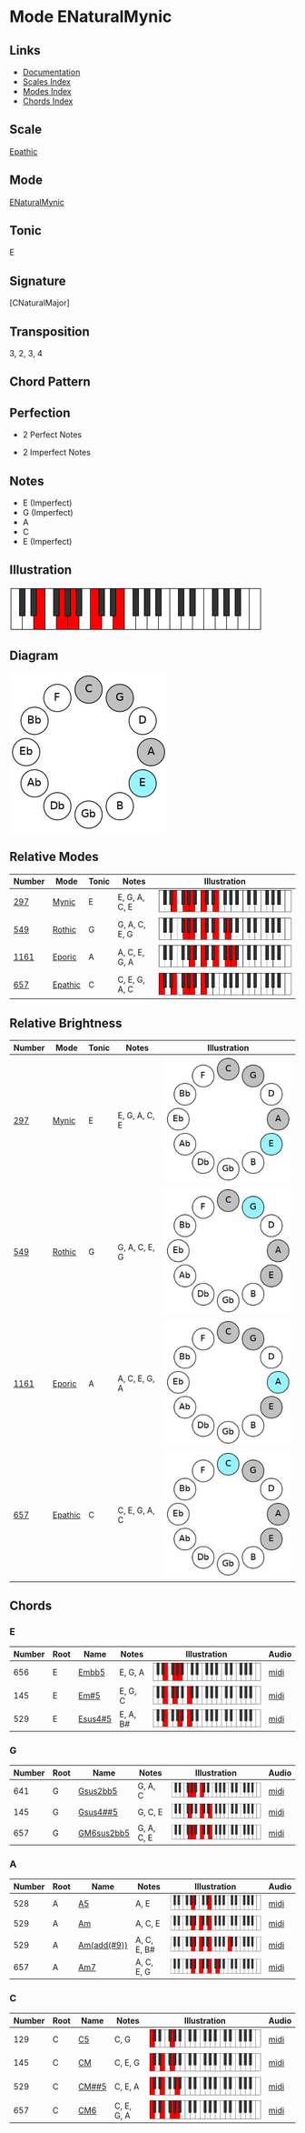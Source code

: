 # Mode ENaturalMynic

## Links

- [Documentation](README.md)
- [Scales Index](Scales.md)
- [Modes Index](Modes.md)
- [Chords Index](Chords.md)

## Scale

[Epathic](ScaleEpathic.md)

## Mode

[ENaturalMynic](ModeENaturalMynic.md)

## Tonic

E

## Signature

[CNaturalMajor]

## Transposition

3, 2, 3, 4

## Chord Pattern



## Perfection

 - 2 Perfect Notes

 - 2 Imperfect Notes

## Notes

- E (Imperfect)
- G (Imperfect)
- A
- C
- E (Imperfect)

## Illustration

![ENaturalMynic](ModeENaturalMynic.png)

## Diagram

![ENaturalMynic](CircleOfFifthModeENaturalMynic.png)

## Relative Modes

| Number | Mode | Tonic | Notes | Illustration |
|--------|------|-------|-------|--------------|
| [297](https://ianring.com/musictheory/scales/297) | [Mynic](ModeMynic.md) | E | E, G, A, C, E | ![ENaturalMynic](ModeENaturalMynic.png) |
| [549](https://ianring.com/musictheory/scales/549) | [Rothic](ModeRothic.md) | G | G, A, C, E, G | ![GNaturalRothic](ModeGNaturalRothic.png) |
| [1161](https://ianring.com/musictheory/scales/1161) | [Eporic](ModeEporic.md) | A | A, C, E, G, A | ![ANaturalEporic](ModeANaturalEporic.png) |
| [657](https://ianring.com/musictheory/scales/657) | [Epathic](ModeEpathic.md) | C | C, E, G, A, C | ![CNaturalEpathic](ModeCNaturalEpathic.png) |
## Relative Brightness

| Number | Mode | Tonic | Notes | Illustration |
|--------|------|-------|-------|--------------|
| [297](https://ianring.com/musictheory/scales/297) | [Mynic](ModeMynic.md) | E | E, G, A, C, E | ![ENaturalMynic](CircleOfFifthModeENaturalMynic.png) |
| [549](https://ianring.com/musictheory/scales/549) | [Rothic](ModeRothic.md) | G | G, A, C, E, G | ![GNaturalRothic](CircleOfFifthModeGNaturalRothic.png) |
| [1161](https://ianring.com/musictheory/scales/1161) | [Eporic](ModeEporic.md) | A | A, C, E, G, A | ![ANaturalEporic](CircleOfFifthModeANaturalEporic.png) |
| [657](https://ianring.com/musictheory/scales/657) | [Epathic](ModeEpathic.md) | C | C, E, G, A, C | ![CNaturalEpathic](CircleOfFifthModeCNaturalEpathic.png) |

## Chords

### E

| Number | Root | Name | Notes | Illustration | Audio |
|--------|------|------|-------|--------------|-------|
| 656 | E | [Embb5](ChordENaturalMinorDoubleFlatFifth.md) | E, G, A | ![Embb5](ChordENaturalMinorDoubleFlatFifthRootPosition.png) | [midi](ChordENaturalMinorDoubleFlatFifthRootPosition.mid) |
| 145 | E | [Em#5](ChordENaturalMinorSharpFifth.md) | E, G, C | ![Em#5](ChordENaturalMinorSharpFifthRootPosition.png) | [midi](ChordENaturalMinorSharpFifthRootPosition.mid) |
| 529 | E | [Esus4#5](ChordENaturalSuspendedFourthSharpFifth.md) | E, A, B# | ![Esus4#5](ChordENaturalSuspendedFourthSharpFifthRootPosition.png) | [midi](ChordENaturalSuspendedFourthSharpFifthRootPosition.mid) |

### G

| Number | Root | Name | Notes | Illustration | Audio |
|--------|------|------|-------|--------------|-------|
| 641 | G | [Gsus2bb5](ChordGNaturalSuspendedSecondDoubleFlatFifth.md) | G, A, C | ![Gsus2bb5](ChordGNaturalSuspendedSecondDoubleFlatFifthRootPosition.png) | [midi](ChordGNaturalSuspendedSecondDoubleFlatFifthRootPosition.mid) |
| 145 | G | [Gsus4##5](ChordGNaturalSuspendedFourthDoubleSharpFifth.md) | G, C, E | ![Gsus4##5](ChordGNaturalSuspendedFourthDoubleSharpFifthRootPosition.png) | [midi](ChordGNaturalSuspendedFourthDoubleSharpFifthRootPosition.mid) |
| 657 | G | [GM6sus2bb5](ChordGNaturalMajorSixthSuspendedSecondDoubleFlatFifth.md) | G, A, C, E | ![GM6sus2bb5](ChordGNaturalMajorSixthSuspendedSecondDoubleFlatFifthRootPosition.png) | [midi](ChordGNaturalMajorSixthSuspendedSecondDoubleFlatFifthRootPosition.mid) |

### A

| Number | Root | Name | Notes | Illustration | Audio |
|--------|------|------|-------|--------------|-------|
| 528 | A | [A5](ChordANaturalPowerChord.md) | A, E | ![A5](ChordANaturalPowerChordRootPosition.png) | [midi](ChordANaturalPowerChordRootPosition.mid) |
| 529 | A | [Am](ChordANaturalMinor.md) | A, C, E | ![Am](ChordANaturalMinorRootPosition.png) | [midi](ChordANaturalMinorRootPosition.mid) |
| 529 | A | [Am(add(#9))](ChordANaturalMinorAddSharpNinth.md) | A, C, E, B# | ![Am(add(#9))](ChordANaturalMinorAddSharpNinthRootPosition.png) | [midi](ChordANaturalMinorAddSharpNinthRootPosition.mid) |
| 657 | A | [Am7](ChordANaturalMinorSeventh.md) | A, C, E, G | ![Am7](ChordANaturalMinorSeventhRootPosition.png) | [midi](ChordANaturalMinorSeventhRootPosition.mid) |

### C

| Number | Root | Name | Notes | Illustration | Audio |
|--------|------|------|-------|--------------|-------|
| 129 | C | [C5](ChordCNaturalPowerChord.md) | C, G | ![C5](ChordCNaturalPowerChordRootPosition.png) | [midi](ChordCNaturalPowerChordRootPosition.mid) |
| 145 | C | [CM](ChordCNaturalMajor.md) | C, E, G | ![CM](ChordCNaturalMajorRootPosition.png) | [midi](ChordCNaturalMajorRootPosition.mid) |
| 529 | C | [CM##5](ChordCNaturalMajorDoubleSharpFifth.md) | C, E, A | ![CM##5](ChordCNaturalMajorDoubleSharpFifthRootPosition.png) | [midi](ChordCNaturalMajorDoubleSharpFifthRootPosition.mid) |
| 657 | C | [CM6](ChordCNaturalMajorSixth.md) | C, E, G, A | ![CM6](ChordCNaturalMajorSixthRootPosition.png) | [midi](ChordCNaturalMajorSixthRootPosition.mid) |

